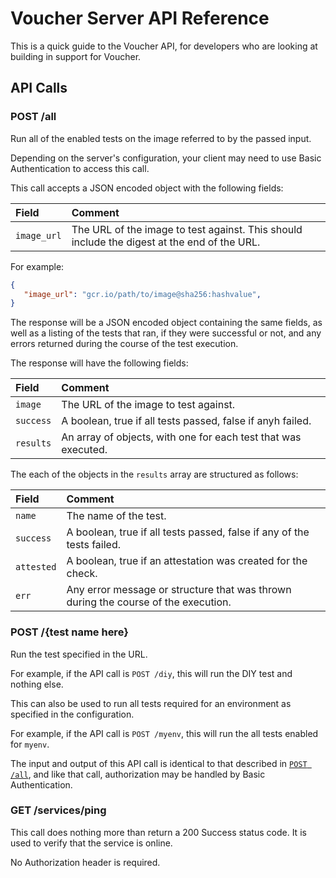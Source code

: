 # Voucher Server API Reference

This is a quick guide to the Voucher API, for developers who are looking at building in support for Voucher.

## API Calls

### POST /all

Run all of the enabled tests on the image referred to by the passed input.

Depending on the server's configuration, your client may need to use Basic Authentication to access this call.

This call accepts a JSON encoded object with the following fields:

| Field       | Comment                                                                                     |
| :---------- | :------------------------------------------------------------------------------------------ |
| `image_url` | The URL of the image to test against. This should include the digest at the end of the URL. |

For example:

```json
{
   "image_url": "gcr.io/path/to/image@sha256:hashvalue",
}
```

The response will be a JSON encoded object containing the same fields, as well as a listing of the tests that ran, if they
were successful or not, and any errors returned during the course of the test execution.

The response will have the following fields:

| Field       | Comment                                                        |
| :---------- | :---------------------------------------------------------     |
| `image`     | The URL of the image to test against.                          |
| `success`   | A boolean, true if all tests passed, false if anyh failed.     |
| `results`   | An array of objects, with one for each test that was executed. |

The each of the objects in the `results` array are structured as follows:

| Field       | Comment                                                                            |
| :---------- | :--------------------------------------------------------------------------------- |
| `name`      | The name of the test.                                                              |
| `success`   | A boolean, true if all tests passed, false if any of the tests failed.             |
| `attested`  | A boolean, true if an attestation was created for the check.                       |
| `err`       | Any error message or structure that was thrown during the course of the execution. |

### POST /{test name here}

Run the test specified in the URL.

For example, if the API call is `POST /diy`, this will run the DIY test and nothing else.

This can also be used to run all tests required for an environment as specified in the configuration.

For example, if the API call is `POST /myenv`, this will run the all tests enabled for `myenv`.


The input and output of this API call is identical to that described in [`POST /all`](#post-all), 
and like that call, authorization may be handled by Basic Authentication.

### GET /services/ping

This call does nothing more than return a 200 Success status code. It is used to verify that the service is online.

No Authorization header is required.
